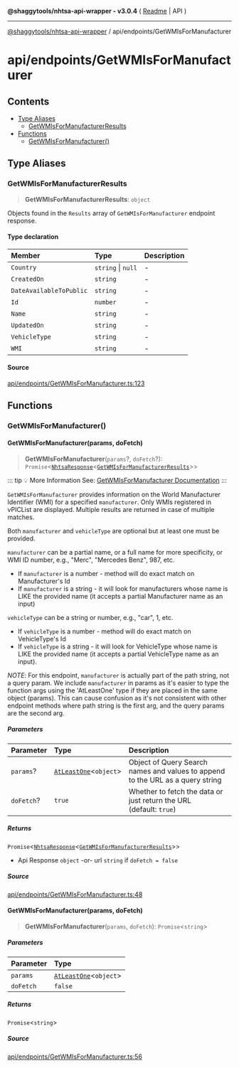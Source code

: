 **@shaggytools/nhtsa-api-wrapper - v3.0.4** ( [Readme](../../index.md) \| API )

***

[@shaggytools/nhtsa-api-wrapper](../../modules.md) / api/endpoints/GetWMIsForManufacturer

# api/endpoints/GetWMIsForManufacturer

## Contents

- [Type Aliases](GetWMIsForManufacturer.md#type-aliases)
  - [GetWMIsForManufacturerResults](GetWMIsForManufacturer.md#getwmisformanufacturerresults)
- [Functions](GetWMIsForManufacturer.md#functions)
  - [GetWMIsForManufacturer()](GetWMIsForManufacturer.md#getwmisformanufacturer)

## Type Aliases

### GetWMIsForManufacturerResults

> **GetWMIsForManufacturerResults**: `object`

Objects found in the `Results` array of `GetWMIsForManufacturer` endpoint response.

#### Type declaration

| Member | Type | Description |
| :------ | :------ | :------ |
| `Country` | `string` \| `null` | - |
| `CreatedOn` | `string` | - |
| `DateAvailableToPublic` | `string` | - |
| `Id` | `number` | - |
| `Name` | `string` | - |
| `UpdatedOn` | `string` | - |
| `VehicleType` | `string` | - |
| `WMI` | `string` | - |

#### Source

[api/endpoints/GetWMIsForManufacturer.ts:123](https://github.com/ShaggyTech/nhtsa-api-wrapper/blob/main/packages/lib/src/api/endpoints/GetWMIsForManufacturer.ts#L123)

## Functions

### GetWMIsForManufacturer()

#### GetWMIsForManufacturer(params, doFetch)

> **GetWMIsForManufacturer**(`params`?, `doFetch`?): `Promise`\<[`NhtsaResponse`](../types.md#nhtsaresponset)\<[`GetWMIsForManufacturerResults`](GetWMIsForManufacturer.md#getwmisformanufacturerresults)\>\>

::: tip :bulb: More Information
See: [GetWMIsForManufacturer Documentation](/guide/vpic/endpoints/get-wmis-for-manufacturer)
:::

`GetWMIsForManufacturer` provides information on the World Manufacturer Identifier (WMI) for a
specified `manufacturer`. Only WMIs registered in vPICList are displayed. Multiple results are
returned in case of multiple matches.

Both `manufacturer` and `vehicleType` are optional but at least one must be provided.

`manufacturer` can be a partial name, or a full name for more specificity, or WMI ID number,
 e.g., "Merc", "Mercedes Benz", 987, etc.
- If `manufacturer` is a number - method will do exact match on Manufacturer's Id
- If `manufacturer` is a string - it will look for manufacturers whose name is LIKE the provided
  name (it accepts a partial Manufacturer name as an input)

`vehicleType` can be a string or number, e.g., "car", 1, etc.
- If `vehicleType` is a number - method will do exact match on VehicleType's Id
- If `vehicleType` is a string - it will look for VehicleType whose name is LIKE the provided
  name (it accepts a partial VehicleType name as an input).

_NOTE_: For this endpoint, `manufacturer` is actually part of the path string, not a query param.
We include `manufacturer` in params as it's easier to type the function args using the
'AtLeastOne' type if they are placed in the same object (params). This can cause confusion as
it's not consistent with other endpoint methods where path string is the first arg, and the query
params are the second arg.

##### Parameters

| Parameter | Type | Description |
| :------ | :------ | :------ |
| `params`? | [`AtLeastOne`](../../utils/types.md#atleastonet-r)\<`object`\> | Object of Query Search names and values to append to the URL as a query string |
| `doFetch`? | `true` | Whether to fetch the data or just return the URL<br />(default: `true`) |

##### Returns

`Promise`\<[`NhtsaResponse`](../types.md#nhtsaresponset)\<[`GetWMIsForManufacturerResults`](GetWMIsForManufacturer.md#getwmisformanufacturerresults)\>\>

- Api Response
`object` -or- url `string` if `doFetch = false`

##### Source

[api/endpoints/GetWMIsForManufacturer.ts:48](https://github.com/ShaggyTech/nhtsa-api-wrapper/blob/main/packages/lib/src/api/endpoints/GetWMIsForManufacturer.ts#L48)

#### GetWMIsForManufacturer(params, doFetch)

> **GetWMIsForManufacturer**(`params`, `doFetch`): `Promise`\<`string`\>

##### Parameters

| Parameter | Type |
| :------ | :------ |
| `params` | [`AtLeastOne`](../../utils/types.md#atleastonet-r)\<`object`\> |
| `doFetch` | `false` |

##### Returns

`Promise`\<`string`\>

##### Source

[api/endpoints/GetWMIsForManufacturer.ts:56](https://github.com/ShaggyTech/nhtsa-api-wrapper/blob/main/packages/lib/src/api/endpoints/GetWMIsForManufacturer.ts#L56)
